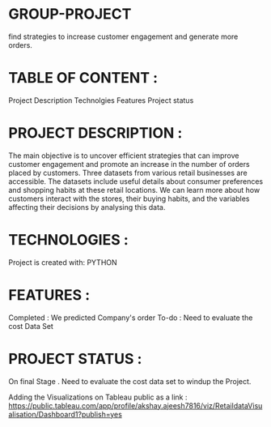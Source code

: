 # GROUP-PROJECT
 find strategies to increase customer engagement and generate more orders.
# TABLE OF CONTENT :
  Project Description
  Technolgies
  Features
  Project status
  # PROJECT DESCRIPTION :
  The main objective is to uncover efficient strategies that can improve customer engagement and promote an increase in the number of orders placed by customers. Three datasets from various retail businesses are accessible. The datasets include useful details about consumer preferences and shopping habits at these retail locations. We can learn more about how customers interact with the stores, their buying habits, and the variables affecting their decisions by analysing this data.
  # TECHNOLOGIES : 
  Project is created with:  PYTHON
  # FEATURES :
  Completed : We predicted Company's order
  To-do : Need to evaluate the cost Data Set
  # PROJECT STATUS :
  On final Stage . Need to evaluate the cost data set to windup the Project.


Adding the Visualizations on Tableau public as a link : https://public.tableau.com/app/profile/akshay.ajeesh7816/viz/RetaildataVisualisation/Dashboard1?publish=yes
